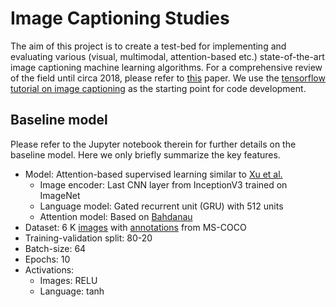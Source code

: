 # Image Captioning Studies

The aim of this project is to create a test-bed for implementing and evaluating various (visual, multimodal, attention-based etc.) state-of-the-art image captioning machine learning algorithms. For a comprehensive review of the field until circa 2018, please refer to [this](https://arxiv.org/pdf/1810.04020.pdf) paper. We use the [tensorflow tutorial on image captioning](https://www.tensorflow.org/tutorials/text/image_captioning) as the starting point for code development. 

## Baseline model
Please refer to the Jupyter notebook therein for further details on the baseline model. Here we only briefly summarize the key features.

* Model: Attention-based supervised learning similar to [Xu et al.](https://arxiv.org/pdf/1502.03044.pdf)
  * Image encoder: Last CNN layer from InceptionV3 trained on ImageNet
  * Language model: Gated recurrent unit (GRU) with 512 units
  * Attention model: Based on [Bahdanau](https://arxiv.org/pdf/1409.0473.pdf) 
* Dataset: 6 K [images](http://images.cocodataset.org/zips/train2014.zip) with [annotations](http://images.cocodataset.org/annotations/annotations_trainval2014.zip) from MS-COCO
* Training-validation split: 80-20
* Batch-size: 64
* Epochs: 10
* Activations: 
  * Images: RELU
  * Language: tanh
  



